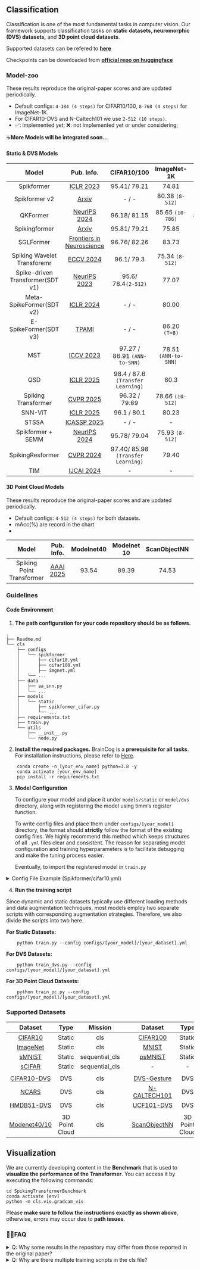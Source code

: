 ## Classification
Classification is one of the most fundamental tasks in computer vision. Our framework supports classification tasks on **static datasets, neuromorphic (DVS) datasets,** and **3D point cloud datasets**.

Supported datasets can be refered to **[here](#supported-datasets)**

Checkpoints can be downloaded from **[official repo on huggingface](https://huggingface.co/Fancysean/STEP)**
### Model-zoo
These results reproduce the original-paper scores and are updated periodically.
- Default configs: ```4-384 (4 steps)``` for CIFAR10/100, ```8-768 (4 steps)``` for ImageNet-1K. 
- For CIFAR10-DVS and N-Caltech101 we use ```2-512 (10 steps)```.
- ✅: implemented yet;   ❌: not implemented yet or under considering;

☕️**More Models will be integrated soon...** 


#### Static & DVS Models

|                Model                |                                                                                  Pub. Info.                                                                                  |             CIFAR10/100             |     ImageNet-1K      |         CIFAR10-DVS         | N-Cal101 | status |
|:-----------------------------------:|:----------------------------------------------------------------------------------------------------------------------------------------------------------------------------:|:-----------------------------------:|:--------------------:|:---------------------------:|:--------:|:------:|
|             Spikformer              |                                                                [ICLR 2023](https://arxiv.org/abs/2209.15425)                                                                 |            95.41/ 78.21             |        74.81         |            78.9             |    -     |   ✅    |
|             Spikformer v2              |                                                                [Arxiv](https://arxiv.org/abs/2401.02020)                                                                 |            - / -             |        80.38 ```(8-512)```         |            -             |    -     |   ❌    |
|              QKFormer               |                                                               [NeurIPS 2024](https://arxiv.org/abs/2403.16552)                                                               |            96.18/ 81.15             | 85.65 ```(10-786)``` |      84.0```(T=16)```       |    -     |   ✅    |
|            Spikingformer            |                                                                  [Arxiv](https://arxiv.org/abs/2304.11954)                                                                   |            95.81/ 79.21             |        75.85         |            79.9             |    -     |   ✅    |
|              SGLFormer              |                           [Frontiers in Neuroscience](https://www.frontiersin.org/journals/neuroscience/articles/10.3389/fnins.2024.1371290/full)                            |            96.76/ 82.26             |        83.73         |            82.9             |    -     |   ✅    |
|     Spiking Wavelet Transforemr     |                                                  [ECCV 2024](https://link.springer.com/chapter/10.1007/978-3-031-73116-7_2)                                                  |             96.1/ 79.3              | 75.34 ```(8-512)```  |            82.9             |  88.45   |   ✅    |
|  Spike-driven Transformer(SDT v1)   |                     [NeurIPS 2023](https://proceedings.neurips.cc/paper_files/paper/2023/hash/ca0f5358dbadda74b3049711887e9ead-Abstract-Conference.html)                     |       95.6/ 78.4```(2-512)```       |        77.07         |      80.0 ```(T=16)```      |    -     |   ✅    |
|       Meta-SpikeFormer(SDT v2)      |                                                                [ICLR 2024](https://arxiv.org/abs/2404.03663)                                                                 |             - / -                   |        80.00        |      -      |    -     |   ✅    |
|        E-SpikeFormer(SDT v3)        |                                                                [TPAMI](https://arxiv.org/abs/2411.16061)                                                                     |             - / -                    |    86.20 ```(T=8)``` |      -      |    -     |   ❌    |
|                  MST                |                                                                [ICCV 2023](https://arxiv.org/abs/2210.01208)                                                                     |  97.27 / 86.91  ```(ANN-to-SNN)```  |  78.51 ```(ANN-to-SNN)``` |      88.12 ```(ANN-to-SNN)```      |    91.38 ```(ANN-to-SNN)```     |    ❌    |
|                 QSD                   |                                                                [ICLR 2025](https://arxiv.org/abs/2501.13492)                                                                 |  98.4 / 87.6    ```(Transfer Learning)``` |        80.3          |      89.8 ```(Transfer Learning)```      |    -     |    ❌    |
|         Spiking Transformer         |                                                                [CVPR 2025](https://arxiv.org/abs/2503.00226)                                                                 |           96.32 / 79.69             |        78.66 ```(10-512)```         |      -      |    -     |  ❌      |
|               SNN-ViT               |                                                                [ICLR 2025](https://openreview.net/forum?id=qzZsz6MuEq)                                                                 |           96.1 / 80.1             |        80.23         |      82.3      |    -     |     ❌    |
|               STSSA               |                                                                [ICASSP 2025](https://ieeexplore.ieee.org/document/10890026)                                                                 |           - / -             |        -         |      83.8      |    81.65     |   ❌     |
|          Spikformer + SEMM          |                                                          [NeurIPS 2024](https://openreview.net/forum?id=WcIeEtY3AG)                                                          |            95.78/ 79.04             | 75.93 ```(8-512)```  |            82.32            |    -   |      ✅    |
|          SpikingResformer           | [CVPR 2024](https://openaccess.thecvf.com/content/CVPR2024/html/Shi_SpikingResformer_Bridging_ResNet_and_Vision_Transformer_in_Spiking_Neural_Networks_CVPR_2024_paper.html) | 97.40/ 85.98 ```(Transfer Learning)``` |        79.40         | 84.8 ```(Transfer Learning)``` |    -     |  ✅        |
|                 TIM                 |                                                        [IJCAI 2024](https://www.ijcai.org/proceedings/2024/0347.pdf)                                                         |                  -                  |          -           |            81.6             |  79.00   |     ✅     |

#### 3D Point Cloud Models
These results reproduce the original-paper scores and are updated periodically.
- Default configs: ```4-512 (4 steps)``` for both datasets. 
- mAcc(%) are record in the chart
- 
|           Model           |                  Pub. Info.                   |  Modelnet40  | Modelnet 10 | ScanObjectNN | Status |
|:-------------------------:|:---------------------------------------------:|:------------:|:-----------:|:------------:|:------:|
| Spiking Point Transformer | [AAAI 2025](https://arxiv.org/abs/2502.15811) | 93.54 |    89.39    |     74.53     |  ✅   |


### Guidelines
#### Code Environment
1. **The path configuration for your code repository should be as follows.**
```angular2html
.
├── Readme.md
└── cls
    ├── configs
    │   └── spikformer
    │       ├── cifar10.yml
    │       ├── cifar100.yml
    │       ├── imgnet.yml
    │   └── ...
    ├── data
    │   ├── aa_snn.py
    │   └── ...
    ├── models
    │   └── static
    │       ├── spikformer_cifar.py
    │       └── ...
    ├── requirements.txt 
    ├── train.py
    └── utils
        ├── __init__.py
        └── node.py
```

2. **Install the required packages.**
BrainCog is a **prerequisite for all tasks**. For installation instructions, please refer to [Here](../README.md#braincog-installation).
```angular2html
    conda create -n [your_env_name] python=3.8 -y
    conda activate [your_env_name]
    pip install -r requirements.txt
```

3. **Model Configuration**

    To configure your model and place it under ```models/static``` or ```model/dvs``` directory, along with registering the model using timm‘s register function.
    
    To write config files and place them under ```configs/[your_model]``` directory, the format should **strictly** follow the format of the existing config files. We highly recommend this method which keeps structures of all ```.yml``` files clear and consistent. The reason for separating model configuration and training hyperparameters is to facilitate debugging and make the tuning process easier.
    
    Eventually, to import the registered model in ```train.py```

<details>
<summary> Config File Example (Spikformer/cifar10.yml) </summary>

```
# dataset
data_dir: '/data/datasets/CIFAR10'
dataset: torch/cifar10
num_classes: 10
img_size: 32

#data augmentation
mean:
    - 0.4914
    - 0.4822
    - 0.4465
std:
    - 0.2470
    - 0.2435
    - 0.2616
crop_pct: 1.0
scale:
    - 1.0
    - 1.0
ratio: [1.0,1.0]
color_jitter: 0.
interpolation: bicubic
train_interpolation: bicubic
aa: rand-m9-n1-mstd0.4-inc1
epochs: 400   #epochs
mixup: 0.5
mixup_off_epoch: 200
mixup_prob: 1.0
mixup_mode: batch
mixup_switch_prob: 0.5
cutmix: 0.0
reprob: 0.25
remode: const

# model structure
model: "spikformer_cifar"
step: 4
patch_size: 4
in_channels: 3
embed_dim: 384
num_heads: 12
mlp_ratio: 4
attn_scale: 0.125
mlp_drop: 0.0
attn_drop: 0.0
depths: 4

#meta transformer layer
embed_layer: 'SPS'
attn_layer: 'SSA'


# node
tau: 2.0
threshold: 1.0
act_function: SigmoidGrad
node_type: LIFNode
alpha: 4.0

# train hyperparam
amp: True
batch_size: 128
val_batch_size: 128
lr: 5e-4
min_lr: 1e-5
sched: cosine
weight_decay: 6e-2
cooldown_epochs: 10
warmup_epochs: 20
warmup_lr: 0.00001
opt: adamw
smoothing: 0.1
workers: 16
seed: 42
log_interval: 200

# log dir
output: "/home/shensicheng/log/SpikingTransformerBenchmark/cls/Spikformer"

# device
device: 2
```
</details>


4. **Run the training script**

Since dynamic and static datasets typically use different loading methods and data augmentation techniques, most models employ two separate scripts with corresponding augmentation strategies. Therefore, we also divide the scripts into two here.

**For Static Datasets:**
```angular2html
    python train.py --config configs/[your_model]/[your_dataset].yml
```

**For DVS Datasets:**
```angular2html
    python train_dvs.py --config configs/[your_model]/[your_dataset].yml 
```

**For 3D Point Cloud Datasets:**
```angular2html
    python train_pc.py --config configs/[your_model]/[your_dataset].yml 
```
###


### Supported Datasets
|                                                 Dataset                                                 |      Type      |    Mission     | |                                                    Dataset                                                    |      Type      |    Mission     |
|:-------------------------------------------------------------------------------------------------------:|:--------------:|:--------------:|:-:|:-------------------------------------------------------------------------------------------------------------:|:--------------:|:--------------:|
|                         [CIFAR10 ](https://www.cs.toronto.edu/~kriz/cifar.html)                         |     Static     |      cls       | |                            [CIFAR100](https://www.cs.toronto.edu/~kriz/cifar.html)                            |     Static     |      cls       |
|                                 [ImageNet](https://www.image-net.org/)                                  |     Static     |      cls       | |                                  [MNIST](http://yann.lecun.com/exdb/mnist/)                                   |     Static     |      cls       |
|                               [sMNIST](https://arxiv.org/abs/1504.00941)                                |     Static     | sequential_cls | |                                  [psMNIST](https://arxiv.org/abs/1504.00941)                                  |     Static     | sequential_cls |
|                               [sCIFAR](https://arxiv.org/abs/1710.02224)                                |     Static     | sequential_cls | |                                                       -                                                       |       -        |       -        |
|                                                                                                         |                |                | |                                                                                                               |                |                |
| [CIFAR10-DVS](https://www.frontiersin.org/journals/neuroscience/articles/10.3389/fnins.2017.00309/full) |      DVS       |      cls       | | [DVS-Gesture](https://research.ibm.com/publications/a-low-power-fully-event-based-gesture-recognition-system) |      DVS       |      cls       | 
|                      [NCARS](https://www.prophesee.ai/2018/03/13/dataset-n-cars/)                       |      DVS       |      cls       | |                     [N-CALTECH101](https://www.garrickorchard.com/datasets/n-caltech101)                      |      DVS       |      cls       |
|                            [HMDB51-DVS](https://arxiv.org/pdf/1910.03579v2)                             |      DVS       |      cls       | |                               [UCF101-DVS](https://arxiv.org/pdf/1910.03579v2)                                |      DVS       |      cls       |
|                                                                                                         |                |                | |                                                                                                               |                |                |
|                           [Modenet40/10](https://modelnet.cs.princeton.edu/)                            | 3D Point Cloud |      cls       | |                              [ScanObjectNN](https://hkust-vgd.github.io/scanobjectnn/)                               | 3D Point Cloud |      cls       |

## Visualization
We are currently developing content in the **Benchmark** that is used to **visualize the performance of the Transformer**. You can access it by executing the following commands:

```angular2html
cd SpikingTransformerBenchmark 
conda activate [env]
python -m cls.vis.gradcam_vis
```
Please **make sure to follow the instructions exactly as shown above**, otherwise, errors may occur due to **path issues**.

### 🙋‍♂️FAQ
<details>
   <summary>Q: Why some results in the repository may differ from those reported in the original paper?</summary>
   A: To ensure fairness and consistency, the paper did not use exactly the same training scripts and strategies as the original work, which resulted in some differences in the outcomes.
</details>

<details>
   <summary>Q: Why are there multiple training scripts in the cls file?</summary>
   A: Different kinds of datasets require distinct hyper-parameters and data-augmentation strategies, so for ease of use we have divided them into three separate scripts.
</details>
